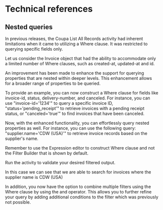 ﻿# Technical references


## Nested queries

In previous releases, the Coupa List All Records activity had inherent limitations when it came to utilizing a Where clause. It was restricted to querying specific fields only.

Let us consider the Invoice object that had the ability to accommodate only a limited number of Where clauses, such as created-at, updated-at and id.

An improvement has been made to enhance the support for querying properties that are nested within deeper levels. This enhancement allows for a broader range of properties to be queried.

To provide an example, you can now construct a Where clause for fields like invoice-id, status, delivery-number, and canceled. For instance, you can use "invoice-id='1234'" to query a specific invoice ID, "status='pending_receipt'" to retrieve invoices with a pending receipt status, or "canceled='true'" to find invoices that have been canceled.

Now, with the enhanced functionality, you can effortlessly query nested properties as well. For instance, you can use the following query: "supplier.name='CDW (USA)'" to retrieve invoice records based on the supplier's name.

Remember to use the Expression editor to construct Where clause and not the Filter Builder that is shown by default.

Run the activity to validate your desired filtered output.

In this case we can see that we are able to search for invoices where the supplier name is CDW (USA)

In addition, you now have the option to combine multiple filters using the Where clause by using the and operator. This allows you to further refine your query by adding additional conditions to the filter which was previously not possible.

